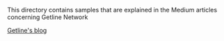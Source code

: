 This directory contains samples that are explained in the Medium articles concerning Getline Network

[Getline's blog](https://medium.com/getline-in)
